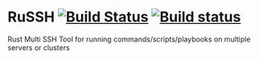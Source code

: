# RuSSH [![Build Status](https://travis-ci.org/APoniatowski/RuSSH.svg?branch=master)](https://travis-ci.org/APoniatowski/RuSSH)   [![Build status](https://ci.appveyor.com/api/projects/status/p9yf8364qrn2v6a3?svg=true)](https://ci.appveyor.com/project/APoniatowski/russh)
Rust Multi SSH Tool for running commands/scripts/playbooks on multiple servers or clusters
